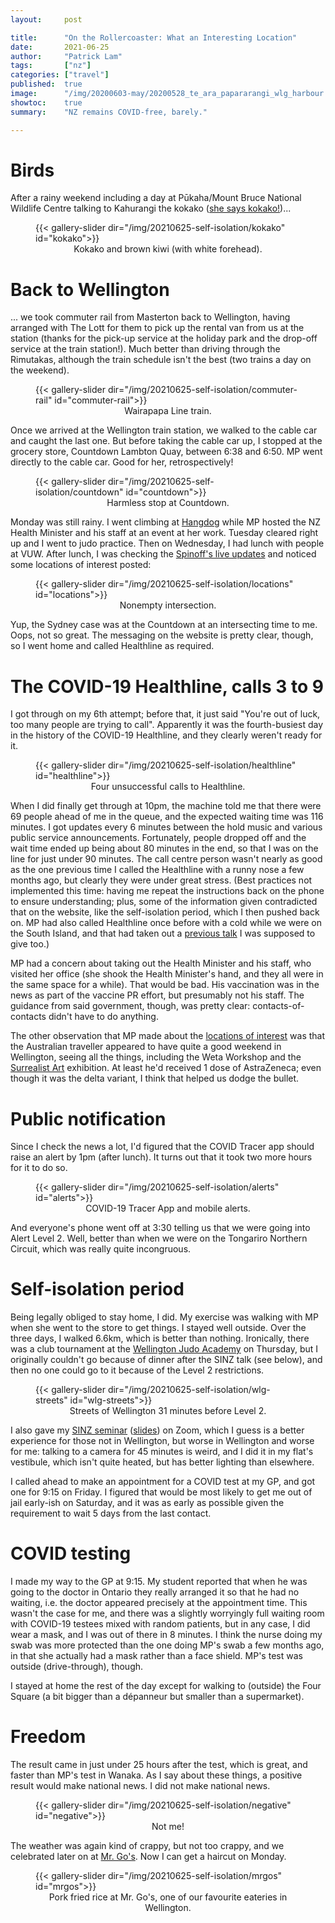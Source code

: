 ```yaml
---
layout:     post

title:      "On the Rollercoaster: What an Interesting Location"
date:       2021-06-25
author:     "Patrick Lam"
tags:       ["nz"]
categories: ["travel"]
published:  true
image:      "/img/20200603-may/20200528_te_ara_papararangi_wlg_harbour.webp"
showtoc:    true
summary:    "NZ remains COVID-free, barely."

---
```


<style>
.post-heading h1  { color: white; }
.meta { color: white; }
</style>

# Birds

After a rainy weekend including a day at Pūkaha/Mount Bruce National Wildlife Centre talking to Kahurangi the kokako 
([she says kokako!](https://youtu.be/qDFB7jGVtjU?t=25))...

<figure>
{{< gallery-slider dir="/img/20210625-self-isolation/kokako" id="kokako">}}
<figcaption style="text-align:center">Kokako and brown kiwi (with white forehead).</figcaption>
</figure>

# Back to Wellington

... we took commuter rail from Masterton back to Wellington, having arranged with The Lott for them
to pick up the rental van from us at the station (thanks for the pick-up service at the holiday park
and the drop-off service at the train station!). Much better than driving through the Rimutakas,
although the train schedule isn't the best (two trains a day on the weekend).

<figure>
{{< gallery-slider dir="/img/20210625-self-isolation/commuter-rail" id="commuter-rail">}}
<figcaption style="text-align:center">Wairapapa Line train.</figcaption>
</figure>

Once we arrived at the Wellington train station, we walked to the cable car and caught the last one.
But before taking the cable car up, I stopped at the grocery store, Countdown Lambton Quay,
between 6:38 and 6:50. MP went directly to the cable car. Good for her, retrospectively!

<figure>
{{< gallery-slider dir="/img/20210625-self-isolation/countdown" id="countdown">}}
<figcaption style="text-align:center">Harmless stop at Countdown.</figcaption>
</figure>

Monday was still rainy. I went climbing at [Hangdog](https://hangdog.co.nz/) while MP hosted the 
NZ Health Minister and his staff at an event at her work. Tuesday cleared right up and I went to judo
practice. Then on Wednesday, I had lunch with people at VUW. After lunch, I was checking the
[Spinoff's live updates](https://thespinoff.co.nz/politics/23-06-2021/live-updates-june-23-all-options-on-the-table-as-wellington-faces-covid-scare/) and noticed some locations of interest posted:

<figure>
{{< gallery-slider dir="/img/20210625-self-isolation/locations" id="locations">}}
<figcaption style="text-align:center">Nonempty intersection.</figcaption>
</figure>

Yup, the Sydney case was at the Countdown at an intersecting time to me. Oops, not so great.
The messaging on the website is pretty clear, though, so I went home and called Healthline as required.

# The COVID-19 Healthline, calls 3 to 9

I got through on my 6th attempt; before that, it just said "You're out of luck, too many
people are trying to call". Apparently it was the fourth-busiest day in the history of the COVID-19 Healthline,
and they clearly weren't ready for it.

<figure>
{{< gallery-slider dir="/img/20210625-self-isolation/healthline" id="healthline">}}
<figcaption style="text-align:center">Four unsuccessful calls to Healthline.</figcaption>
</figure>

When I did finally get through at 10pm, the machine told me that there
were 69 people ahead of me in the queue, and the expected waiting time
was 116 minutes. I got updates every 6 minutes between the hold music
and various public service announcements. Fortunately, people dropped
off and the wait time ended up being about 80 minutes in the end, so
that I was on the line for just under 90 minutes. The call centre
person wasn't nearly as good as the one previous time I called the
Healthline with a runny nose a few months ago, but clearly they were
under great stress. (Best practices not implemented this
time: having me repeat the instructions back on the phone to ensure
understanding; plus, some of the information given contradicted that
on the website, like the self-isolation period, which I then pushed
back on. MP had also called Healthline once before with a cold while we were on
the South Island, and that had taken out a [previous talk](https://github.com/patricklam/soot-spg) I was supposed to give too.)

MP had a concern about taking out the Health Minister and his staff, who visited her office (she shook the Health Minister's hand, and they all were in the same space for a while). That would be bad. His vaccination was in the news as part of the vaccine PR effort, but presumably not his staff. The guidance from said government, though, was pretty clear: contacts-of-contacts didn't have to do anything.

The other observation that MP made about the [locations of interest](https://www.rnz.co.nz/news/national/445348/wellington-covid-19-visitor-locations-of-interest-include-te-papa-central-city-bar-and-pharmacy) was that the Australian traveller appeared to have quite a good weekend in Wellington, seeing all the things, including the Weta Workshop and the [Surrealist Art](https://www.tepapa.govt.nz/visit/exhibitions/toi-art/surrealist-art-masterpieces-museum-boijmans-van-beuningen) exhibition. At least he'd received 1 dose of AstraZeneca; even though it was the delta variant, I think that helped us dodge the bullet.

# Public notification

Since I check the news a lot, I'd figured that the COVID Tracer app should raise
an alert by 1pm (after lunch). It turns out that it took two more hours for it to do so.

<figure>
{{< gallery-slider dir="/img/20210625-self-isolation/alerts" id="alerts">}}
<figcaption style="text-align:center">COVID-19 Tracer App and mobile alerts.</figcaption>
</figure>

And everyone's phone went off at 3:30 telling us that we were going into Alert Level 2.
Well, better than when we were on the Tongariro Northern Circuit, which was really quite
incongruous.

# Self-isolation period

Being legally obliged to stay home, I did. My exercise was walking with MP when she went to the store to get things.
I stayed well outside. Over the three days, I walked 6.6km, which is better than nothing. Ironically, there was a
club tournament at the [Wellington Judo Academy](https://www.wellingtonjudo.org.nz/) on Thursday, but I originally couldn't go because of dinner after the SINZ talk (see below), and
then no one could go to it because of the Level 2 restrictions.

<figure>
{{< gallery-slider dir="/img/20210625-self-isolation/wlg-streets" id="wlg-streets">}}
<figcaption style="text-align:center">Streets of Wellington 31 minutes before Level 2.</figcaption>
</figure>


I also gave my [SINZ seminar](https://twitter.com/SoftwareInnovNZ/status/1407485911504355329)
([slides](https://docs.google.com/presentation/d/1jiRJ5Fc_sHpI_LFKClaq3FlxVLkyoZlE-ce4ObqN0hU/edit#slide=id.ge0e8049962_0_382))
on Zoom, which I guess is a better experience for those not in Wellington, but worse in Wellington and worse for me: talking to a
camera for 45 minutes is weird, and I did it in my flat's vestibule, which isn't quite heated, but has better lighting than elsewhere.

I called ahead to make an appointment for a COVID test at my GP, and got one for 9:15 on Friday. I figured
that would be most likely to get me out of jail early-ish on Saturday, and it was as early as possible given
the requirement to wait 5 days from the last contact.

# COVID testing

I made my way to the GP at 9:15. My student reported that when he was
going to the doctor in Ontario they really arranged it so that he had
no waiting, i.e. the doctor appeared precisely at the appointment
time. This wasn't the case for me, and there was a slightly worryingly
full waiting room with COVID-19 testees mixed with random patients,
but in any case, I did wear a mask, and I was out of there in 8
minutes. I think the nurse doing my swab was more protected than the
one doing MP's swab a few months ago, in that she actually had a mask
rather than a face shield. MP's test was outside (drive-through),
though.

I stayed at home the rest of the day except for walking to (outside)
the Four Square (a bit bigger than a dépanneur but smaller than a supermarket).

# Freedom

The result came in just under 25 hours after the test, which is great, and faster 
than MP's test in Wanaka.
As I say about these things, a positive result would make national news. I did not make
national news.

<figure>
{{< gallery-slider dir="/img/20210625-self-isolation/negative" id="negative">}}
<figcaption style="text-align:center">Not me!</figcaption>
</figure>

The weather was again kind of crappy, but not too crappy, and we celebrated later on at 
[Mr. Go's](https://www.mrgos.co.nz/). Now I can get a haircut on Monday.

<figure>
{{< gallery-slider dir="/img/20210625-self-isolation/mrgos" id="mrgos">}}
<figcaption style="text-align:center">Pork fried rice at Mr. Go's, one of our favourite eateries in Wellington.</figcaption>
</figure>
